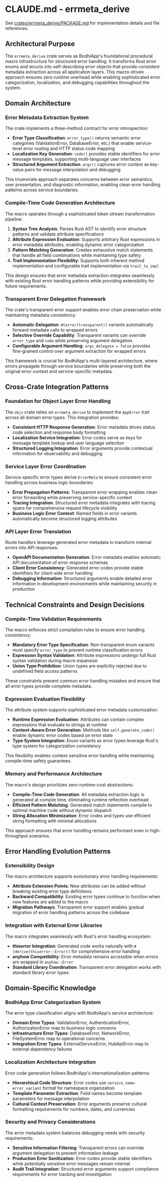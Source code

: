 # CLAUDE.md - errmeta_derive

See [crates/errmeta_derive/PACKAGE.md](crates/errmeta_derive/PACKAGE.md) for implementation details and file references.

## Architectural Purpose

The `errmeta_derive` crate serves as BodhiApp's foundational procedural macro infrastructure for structured error handling. It transforms Rust error enums and structs into self-describing error objects that provide consistent metadata extraction across all application layers. This macro-driven approach ensures zero runtime overhead while enabling sophisticated error categorization, localization, and debugging capabilities throughout the system.

## Domain Architecture

### Error Metadata Extraction System

The crate implements a three-method contract for error introspection:

- **Error Type Classification**: `error_type()` returns semantic error categories (ValidationError, DatabaseError, etc.) that enable service-level error routing and HTTP status code mapping
- **Localization Key Generation**: `code()` provides stable identifiers for error message templates, supporting multi-language user interfaces
- **Structured Argument Extraction**: `args()` captures error context as key-value pairs for message interpolation and debugging

This triumvirate approach separates concerns between error semantics, user presentation, and diagnostic information, enabling clean error handling patterns across service boundaries.

### Compile-Time Code Generation Architecture

The macro operates through a sophisticated token stream transformation pipeline:

1. **Syntax Tree Analysis**: Parses Rust AST to identify error structure patterns and validate attribute specifications
2. **Attribute Expression Evaluation**: Supports arbitrary Rust expressions in error metadata attributes, enabling dynamic error categorization
3. **Pattern Matching Generation**: Creates exhaustive match statements that handle all field combinations while maintaining type safety
4. **Trait Implementation Flexibility**: Supports both inherent method implementation and configurable trait implementation via `trait_to_impl`

This design ensures that error metadata extraction integrates seamlessly with existing Rust error handling patterns while providing extensibility for future requirements.

### Transparent Error Delegation Framework

The crate's transparent error support enables error chain preservation while maintaining metadata consistency:

- **Automatic Delegation**: `#[error(transparent)]` variants automatically forward metadata calls to wrapped errors
- **Selective Override Capability**: Transparent variants can override `error_type` and `code` while preserving argument delegation
- **Configurable Argument Handling**: `args_delegate = false` provides fine-grained control over argument extraction for wrapped errors

This framework is crucial for BodhiApp's multi-layered architecture, where errors propagate through service boundaries while preserving both the original error context and service-specific metadata.

## Cross-Crate Integration Patterns

### Foundation for Object Layer Error Handling

The `objs` crate relies on `errmeta_derive` to implement the `AppError` trait across all domain error types. This integration provides:

- **Consistent HTTP Response Generation**: Error metadata drives status code selection and response body formatting
- **Localization Service Integration**: Error codes serve as keys for message template lookup and user language selection
- **Structured Logging Integration**: Error arguments provide contextual information for observability and debugging

### Service Layer Error Coordination

Service-specific error types derive `ErrorMeta` to ensure consistent error handling across business logic boundaries:

- **Error Propagation Patterns**: Transparent error wrapping enables clean error forwarding while preserving service-specific context
- **Tracing Integration**: Structured error metadata integrates with tracing spans for comprehensive request lifecycle visibility
- **Business Logic Error Context**: Named fields in error variants automatically become structured logging attributes

### API Layer Error Translation

Route handlers leverage generated error metadata to transform internal errors into API responses:

- **OpenAPI Documentation Generation**: Error metadata enables automatic API documentation of error response schemas
- **Client Error Consistency**: Generated error codes provide stable identifiers for client-side error handling
- **Debugging Information**: Structured arguments enable detailed error information in development environments while maintaining security in production

## Technical Constraints and Design Decisions

### Compile-Time Validation Requirements

The macro enforces strict compilation rules to ensure error handling consistency:

- **Mandatory Error Type Specification**: Non-transparent enum variants must specify `error_type` to prevent runtime classification errors
- **Expression Syntax Validation**: Attribute expressions undergo full Rust syntax validation during macro expansion
- **Union Type Prohibition**: Union types are explicitly rejected due to undefined field access patterns

These constraints prevent common error handling mistakes and ensure that all error types provide complete metadata.

### Expression Evaluation Flexibility

The attribute system supports sophisticated error metadata customization:

- **Runtime Expression Evaluation**: Attributes can contain complex expressions that evaluate to strings at runtime
- **Context-Aware Error Generation**: Methods like `self.generate_code()` enable dynamic error codes based on error state
- **Type System Integration**: Enum variants as error types leverage Rust's type system for categorization consistency

This flexibility enables context-sensitive error handling while maintaining compile-time safety guarantees.

### Memory and Performance Architecture

The macro's design prioritizes zero-runtime-cost abstractions:

- **Compile-Time Code Generation**: All metadata extraction logic is generated at compile time, eliminating runtime reflection overhead
- **Efficient Pattern Matching**: Generated match statements compile to optimal machine code without dynamic dispatch
- **String Allocation Minimization**: Error codes and types use efficient string formatting with minimal allocations

This approach ensures that error handling remains performant even in high-throughput scenarios.

## Error Handling Evolution Patterns

### Extensibility Design

The macro architecture supports evolutionary error handling requirements:

- **Attribute Extension Points**: New attributes can be added without breaking existing error type definitions
- **Backward Compatibility**: Existing error types continue to function when new features are added to the macro
- **Migration Pathways**: Transparent error support enables gradual migration of error handling patterns across the codebase

### Integration with External Error Libraries

The macro integrates seamlessly with Rust's error handling ecosystem:

- **thiserror Integration**: Generated code works naturally with `#[derive(thiserror::Error)]` for comprehensive error handling
- **anyhow Compatibility**: Error metadata remains accessible when errors are wrapped in `anyhow::Error`
- **Standard Library Coordination**: Transparent error delegation works with standard library error types

## Domain-Specific Knowledge

### BodhiApp Error Categorization System

The error type classification aligns with BodhiApp's service architecture:

- **Domain Error Types**: ValidationError, AuthenticationError, AuthorizationError map to business logic concerns
- **Infrastructure Error Types**: DatabaseError, NetworkError, FileSystemError map to operational concerns
- **Integration Error Types**: ExternalServiceError, HubApiError map to external dependency failures

### Localization Architecture Integration

Error code generation follows BodhiApp's internationalization patterns:

- **Hierarchical Code Structure**: Error codes use `service_name-error_variant` format for namespace organization
- **Template Parameter Extraction**: Field names become template parameters for message interpolation
- **Cultural Context Preservation**: Error arguments preserve cultural formatting requirements for numbers, dates, and currencies

### Security and Privacy Considerations

The error metadata system balances debugging needs with security requirements:

- **Sensitive Information Filtering**: Transparent errors can override argument delegation to prevent information leakage
- **Production Error Sanitization**: Error codes provide stable identifiers while potentially sensitive error messages remain internal
- **Audit Trail Integration**: Structured error arguments support compliance requirements for error tracking and investigation